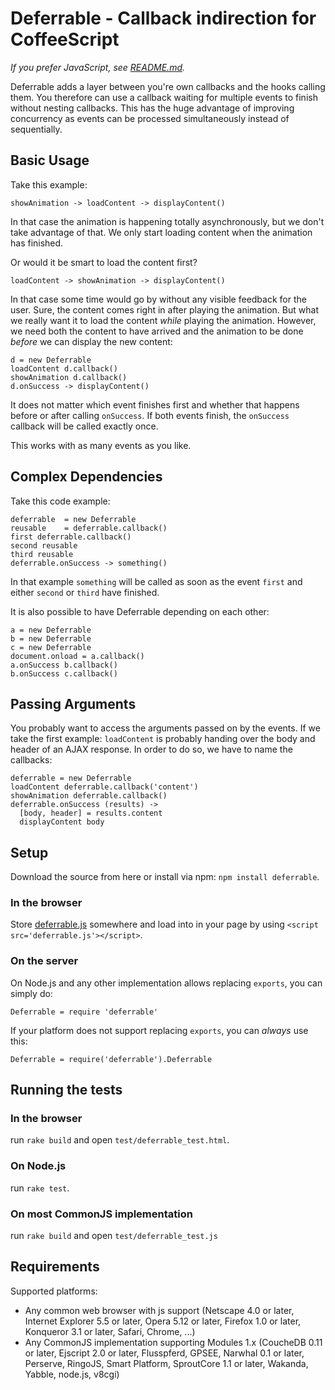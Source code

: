 # Deferrable - Callback indirection for CoffeeScript
*If you prefer JavaScript, see [README.md](http://github.com/rkh/deferrable/blob/master/README.md).*

Deferrable adds a layer between you're own callbacks and the hooks calling them. You therefore can use a
callback waiting for multiple events to finish without nesting callbacks. This has the huge advantage of
improving concurrency as events can be processed simultaneously instead of sequentially.

## Basic Usage

Take this example:

    showAnimation -> loadContent -> displayContent()

In that case the animation is happening totally asynchronously, but we don't take advantage of that.
We only start loading content when the animation has finished.

Or would it be smart to load the content first?

    loadContent -> showAnimation -> displayContent()

In that case some time would go by without any visible feedback for the user. Sure, the content comes
right in after playing the animation. But what we really want it to load the content *while* playing the
animation. However, we need both the content to have arrived and the animation to be done *before* we can
display the new content:

    d = new Deferrable
    loadContent d.callback()
    showAnimation d.callback()
    d.onSuccess -> displayContent()

It does not matter which event finishes first and whether that happens before or after calling `onSuccess`.
If both events finish, the `onSuccess` callback will be called exactly once.

This works with as many events as you like.

## Complex Dependencies

Take this code example:

    deferrable  = new Deferrable
    reusable    = deferrable.callback()
    first deferrable.callback()
    second reusable
    third reusable
    deferrable.onSuccess -> something()

In that example `something` will be called as soon as the event `first` and either `second` or `third` have
finished.

It is also possible to have Deferrable depending on each other:

    a = new Deferrable
    b = new Deferrable
    c = new Deferrable
    document.onload = a.callback()
    a.onSuccess b.callback()
    b.onSuccess c.callback()

## Passing Arguments

You probably want to access the arguments passed on by the events. If we take the first example: `loadContent`
is probably handing over the body and header of an AJAX response. In order to do so, we have to name the callbacks:

    deferrable = new Deferrable
    loadContent deferrable.callback('content')
    showAnimation deferrable.callback()
    deferrable.onSuccess (results) ->
      [body, header] = results.content
      displayContent body

## Setup
Download the source from here or install via npm: `npm install deferrable`.

### In the browser
Store [deferrable.js](http://github.com/rkh/deferrable/blob/master/lib/deferrable.js) somewhere and load
into in your page by using `<script src='deferrable.js'></script>`.

### On the server
On Node.js and any other implementation allows replacing `exports`, you can simply do:

    Deferrable = require 'deferrable'

If your platform does not support replacing `exports`, you can *always* use this:

    Deferrable = require('deferrable').Deferrable

## Running the tests

### In the browser
run `rake build` and open `test/deferrable_test.html`.

### On Node.js
run `rake test`.

### On most CommonJS implementation
run `rake build` and open `test/deferrable_test.js`

## Requirements
Supported platforms:

* Any common web browser with js support (Netscape 4.0 or later, Internet Explorer 5.5 or later, Opera 5.12 or later, Firefox 1.0 or later, Konqueror 3.1 or later, Safari, Chrome, ...)
* Any CommonJS implementation supporting Modules 1.x (CoucheDB 0.11 or later, Ejscript 2.0 or later, Flusspferd, GPSEE, Narwhal 0.1 or later, Perserve, RingoJS, Smart Platform, SproutCore 1.1 or later, Wakanda, Yabble, node.js, v8cgi)
